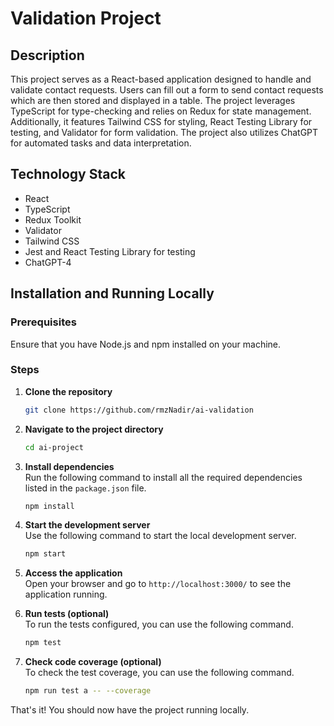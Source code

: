 # Validation Project

## Description

This project serves as a React-based application designed to handle and validate contact requests. Users can fill out a form to send contact requests which are then stored and displayed in a table. The project leverages TypeScript for type-checking and relies on Redux for state management. Additionally, it features Tailwind CSS for styling, React Testing Library for testing, and Validator for form validation. The project also utilizes ChatGPT for automated tasks and data interpretation.

## Technology Stack

- React
- TypeScript
- Redux Toolkit
- Validator
- Tailwind CSS
- Jest and React Testing Library for testing
- ChatGPT-4

## Installation and Running Locally

### Prerequisites

Ensure that you have Node.js and npm installed on your machine.

### Steps

1. **Clone the repository**

   ```bash
   git clone https://github.com/rmzNadir/ai-validation
   ```

2. **Navigate to the project directory**

   ```bash
   cd ai-project
   ```

3. **Install dependencies**  
   Run the following command to install all the required dependencies listed in the `package.json` file.

   ```bash
   npm install
   ```

4. **Start the development server**  
   Use the following command to start the local development server.

   ```bash
   npm start
   ```

5. **Access the application**  
   Open your browser and go to `http://localhost:3000/` to see the application running.

6. **Run tests (optional)**  
   To run the tests configured, you can use the following command.

   ```bash
   npm test
   ```

7. **Check code coverage (optional)**  
    To check the test coverage, you can use the following command.

   ```bash
   npm run test a -- --coverage
   ```

That's it! You should now have the project running locally.

